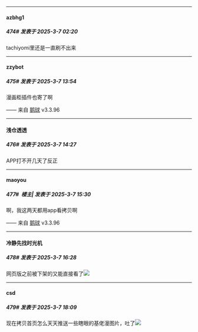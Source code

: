 ﻿
*****

####  azbhg1  
##### 474#       发表于 2025-3-7 02:20

tachiyomi里还是一直刷不出来


*****

####  zzybot  
##### 475#       发表于 2025-3-7 13:54

漫画柜插件也寄了啊

—— 来自 [鹅球](https://www.pgyer.com/GcUxKd4w) v3.3.96


*****

####  浅仓透透  
##### 476#       发表于 2025-3-7 14:27

APP打不开几天了反正


*****

####  maoyou  
##### 477#         楼主| 发表于 2025-3-7 15:30

啊，我这两天都用app看拷贝啊

—— 来自 [鹅球](https://www.pgyer.com/GcUxKd4w) v3.3.96


*****

####  冷静先找时光机  
##### 478#       发表于 2025-3-7 16:28

网页版之前被下架的又能直接看了<img src="https://static.saraba1st.com/image/smiley/face2017/043.png" referrerpolicy="no-referrer">


*****

####  csd  
##### 479#       发表于 2025-3-7 18:09

现在拷贝首页怎么天天推送一些瞎眼的基佬漫图片，吐了<img src="https://static.saraba1st.com/image/smiley/face2017/166.png" referrerpolicy="no-referrer">

